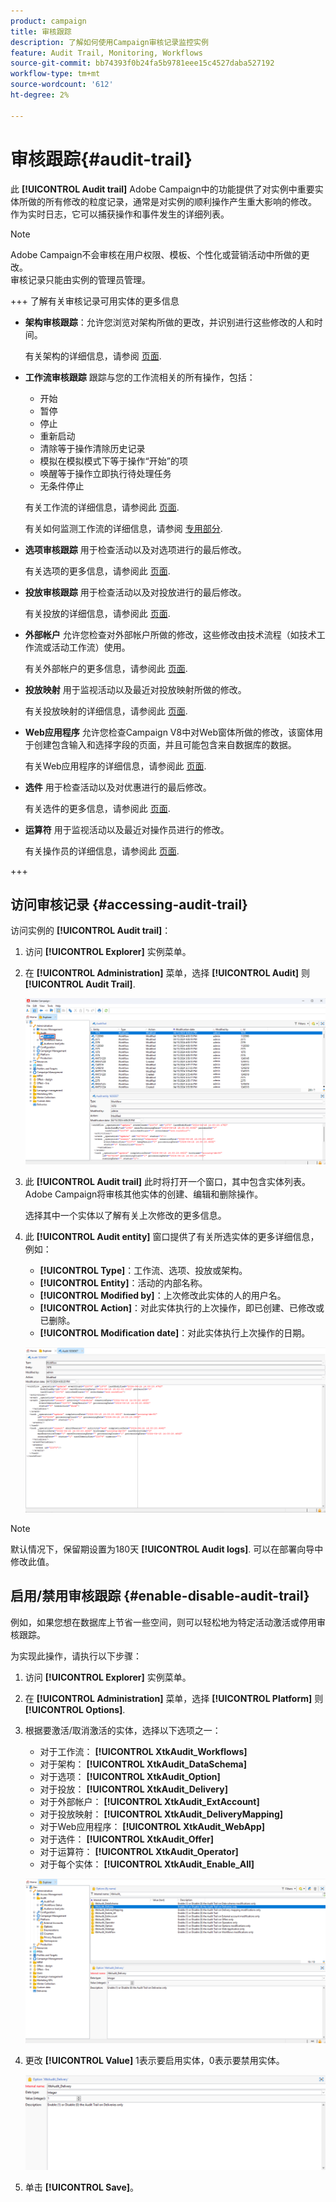 ```yaml
---
product: campaign
title: 审核跟踪
description: 了解如何使用Campaign审核记录监控实例
feature: Audit Trail, Monitoring, Workflows
source-git-commit: bb74393f0b24fa5b9781eee15c4527daba527192
workflow-type: tm+mt
source-wordcount: '612'
ht-degree: 2%

---
```


# 审核跟踪{#audit-trail}

此 **[!UICONTROL Audit trail]** Adobe Campaign中的功能提供了对实例中重要实体所做的所有修改的粒度记录，通常是对实例的顺利操作产生重大影响的修改。 作为实时日志，它可以捕获操作和事件发生的详细列表。

>[!NOTE]
>
>Adobe Campaign不会审核在用户权限、模板、个性化或营销活动中所做的更改。\
>审核记录只能由实例的管理员管理。

+++ 了解有关审核记录可用实体的更多信息

* **架构审核跟踪**：允许您浏览对架构所做的更改，并识别进行这些修改的人和时间。

  有关架构的详细信息，请参阅 [页面](../dev/schemas.md).

* **工作流审核跟踪** 跟踪与您的工作流相关的所有操作，包括：

   * 开始
   * 暂停
   * 停止
   * 重新启动
   * 清除等于操作清除历史记录
   * 模拟在模拟模式下等于操作“开始”的项
   * 唤醒等于操作立即执行待处理任务
   * 无条件停止

  有关工作流的详细信息，请参阅此 [页面](../../automation/workflow/about-workflows.md).

  有关如何监测工作流的详细信息，请参阅 [专用部分](../../automation/workflow/monitor-workflow-execution.md).

* **选项审核跟踪** 用于检查活动以及对选项进行的最后修改。

  有关选项的更多信息，请参阅此 [页面](https://experienceleague.adobe.com/en/docs/campaign-classic/using/installing-campaign-classic/appendices/configuring-campaign-options).

* **投放审核跟踪** 用于检查活动以及对投放进行的最后修改。

  有关投放的详细信息，请参阅此 [页面](../start/create-message.md).

* **外部帐户** 允许您检查对外部帐户所做的修改，这些修改由技术流程（如技术工作流或活动工作流）使用。

  有关外部帐户的更多信息，请参阅此 [页面](../config/external-accounts.md).

* **投放映射** 用于监视活动以及最近对投放映射所做的修改。

  有关投放映射的详细信息，请参阅此 [页面](../audiences/target-mappings.md).

* **Web应用程序** 允许您检查Campaign V8中对Web窗体所做的修改，该窗体用于创建包含输入和选择字段的页面，并且可能包含来自数据库的数据。

  有关Web应用程序的详细信息，请参阅此 [页面](../dev/webapps.md).

* **选件** 用于检查活动以及对优惠进行的最后修改。

  有关选件的更多信息，请参阅此 [页面](../interaction/interaction.md).

* **运算符** 用于监视活动以及最近对操作员进行的修改。

  有关操作员的详细信息，请参阅此 [页面](../interaction/interaction-operators.md).

+++

## 访问审核记录 {#accessing-audit-trail}

访问实例的 **[!UICONTROL Audit trail]**：

1. 访问 **[!UICONTROL Explorer]** 实例菜单。

1. 在 **[!UICONTROL Administration]** 菜单，选择 **[!UICONTROL Audit]** 则 **[!UICONTROL Audit Trail]**.

   ![](assets/audit-trail-1.png)

1. 此 **[!UICONTROL Audit trail]** 此时将打开一个窗口，其中包含实体列表。 Adobe Campaign将审核其他实体的创建、编辑和删除操作。

   选择其中一个实体以了解有关上次修改的更多信息。

1. 此 **[!UICONTROL Audit entity]** 窗口提供了有关所选实体的更多详细信息，例如：

   * **[!UICONTROL Type]**：工作流、选项、投放或架构。
   * **[!UICONTROL Entity]**：活动的内部名称。
   * **[!UICONTROL Modified by]**：上次修改此实体的人的用户名。
   * **[!UICONTROL Action]**：对此实体执行的上次操作，即已创建、已修改或已删除。
   * **[!UICONTROL Modification date]**：对此实体执行上次操作的日期。

   ![](assets/audit-trail-2.png)

>[!NOTE]
>
>默认情况下，保留期设置为180天 **[!UICONTROL Audit logs]**. 可以在部署向导中修改此值。

## 启用/禁用审核跟踪 {#enable-disable-audit-trail}

例如，如果您想在数据库上节省一些空间，则可以轻松地为特定活动激活或停用审核跟踪。

为实现此操作，请执行以下步骤：

1. 访问 **[!UICONTROL Explorer]** 实例菜单。

1. 在 **[!UICONTROL Administration]** 菜单，选择 **[!UICONTROL Platform]** 则 **[!UICONTROL Options]**.

1. 根据要激活/取消激活的实体，选择以下选项之一：

   * 对于工作流： **[!UICONTROL XtkAudit_Workflows]**
   * 对于架构： **[!UICONTROL XtkAudit_DataSchema]**
   * 对于选项： **[!UICONTROL XtkAudit_Option]**
   * 对于投放： **[!UICONTROL XtkAudit_Delivery]**
   * 对于外部帐户： **[!UICONTROL XtkAudit_ExtAccount]**
   * 对于投放映射： **[!UICONTROL XtkAudit_DeliveryMapping]**
   * 对于Web应用程序： **[!UICONTROL XtkAudit_WebApp]**
   * 对于选件： **[!UICONTROL XtkAudit_Offer]**
   * 对于运算符： **[!UICONTROL XtkAudit_Operator]**
   * 对于每个实体： **[!UICONTROL XtkAudit_Enable_All]**

   ![](assets/audit-trail-3.png)

1. 更改 **[!UICONTROL Value]** 1表示要启用实体，0表示要禁用实体。

   ![](assets/audit-trail-4.png)

1. 单击 **[!UICONTROL Save]**。
